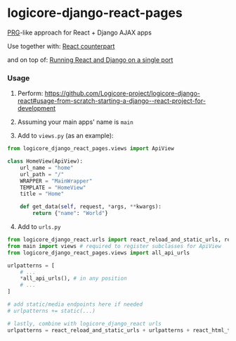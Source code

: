 # logicore-django-react-pages

[PRG](https://en.wikipedia.org/wiki/Post/Redirect/Get)-like approach for React + Django AJAX apps

Use together with: [React counterpart](https://github.com/Logicore-project/logicore-react-pages)

and on top of: [Running React and Django on a single port](https://github.com/Logicore-project/logicore-django-react)

### Usage

1. Perform: https://github.com/Logicore-project/logicore-django-react#usage-from-scratch-starting-a-django--react-project-for-development

2. Assuming your main apps' name is `main`

3. Add to `views.py` (as an example):

```python
from logicore_django_react_pages.views import ApiView

class HomeView(ApiView):
    url_name = "home"
    url_path = "/"
    WRAPPER = "MainWrapper"
    TEMPLATE = "HomeView"
    title = "Home"

    def get_data(self, request, *args, **kwargs):
        return {"name": "World"} 
```

4. Add to `urls.py`
```python
from logicore_django_react.urls import react_reload_and_static_urls, react_html_template_urls
from main import views # required to register subclasses for ApiView
from logicore_django_react_pages.views import all_api_urls

urlpatterns = [
    # ...
    *all_api_urls(), # in any position
    # ...
]

# add static/media endpoints here if needed
# urlpatterns += static(...)

# lastly, combine with logicore_django_react urls
urlpatterns = react_reload_and_static_urls + urlpatterns + react_html_template_urls
```
